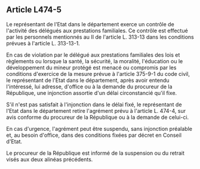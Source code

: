 ## Article L474-5

Le représentant de l'Etat dans le département exerce un contrôle de l'activité des délégués aux prestations
familiales. Ce contrôle est effectué par les personnels mentionnés au II de l'article L. 313-13 dans les
conditions prévues à l'article L. 313-13-1.

En cas de violation par le délégué aux prestations familiales des lois et règlements ou lorsque la santé, la
sécurité, la moralité, l'éducation ou le développement du mineur protégé est menacé ou compromis par les
conditions d'exercice de la mesure prévue à l'article 375-9-1 du code civil, le représentant de l'Etat dans
le département, après avoir entendu l'intéressé, lui adresse, d'office ou à la demande du procureur de la
République, une injonction assortie d'un délai circonstancié qu'il fixe.

S'il n'est pas satisfait à l'injonction dans le délai fixé, le représentant de l'Etat dans le département retire
l'agrément prévu à l'article L. 474-4, sur avis conforme du procureur de la République ou à la demande de
celui-ci.

En cas d'urgence, l'agrément peut être suspendu, sans injonction préalable et, au besoin d'office, dans des
conditions fixées par décret en Conseil d'Etat.


Le procureur de la République est informé de la suspension ou du retrait visés aux deux alinéas précédents.

